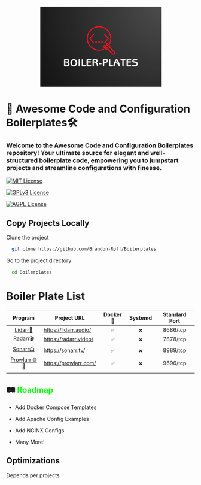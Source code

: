 
<p align="center"> <img src="Images/Header.png" alt="Header Images"></p>



# 🚀 Awesome Code and Configuration Boilerplates🛠️


### Welcome to the Awesome Code and Configuration Boilerplates repository! Your ultimate source for elegant and well-structured boilerplate code, empowering you to jumpstart projects and streamline configurations with finesse.


[![MIT License](https://img.shields.io/badge/License-MIT-green.svg)](https://choosealicense.com/licenses/mit/)

[![GPLv3 License](https://img.shields.io/badge/License-GPL%20v3-yellow.svg)](https://opensource.org/licenses/)

[![AGPL License](https://img.shields.io/badge/license-AGPL-blue.svg)](http://www.gnu.org/licenses/agpl-3.0)


## Copy Projects Locally 

Clone the project 


```bash
  git clone https://github.com/Brandon-Roff/Boilerplates
```

Go to the project directory

```bash
  cd Boilerplates
```



# Boiler Plate List

| Program | Project URL  | Docker 🐳 | Systemd | Standard Port |
| :--: | ---- | :--: | :--: | :--: |
| [Lidarr🎵](Docker/Media/Lidarr/docker-compose.yml) | https://lidarr.audio/ | `✅` | `❌` | 8686/tcp |
| [Radarr🎬](Docker/Media/Radarr/docker-compose.yml) | https://radarr.video/ | `✅` | `❌` | 7878/tcp |
| [Sonarr📺](Docker/Media/Sonarr/docker-compose.yml) | https://sonarr.tv/ | `✅` | `❌` | 8989/tcp |
| [Prowlarr 🌐🔗](Docker/Media/Prowlarr/docker-compose.yml) | https://prowlarr.com/ | `✅` | `❌` | 9696/tcp |
|  |  |  |  |  |




## 🛤️ <span style="color:#00ff00;">Roadmap</span> 

- Add Docker Compose Templates

- Add Apache Config Examples

- Add NGINX Configs

- Many More!


## Optimizations

Depends per projects

